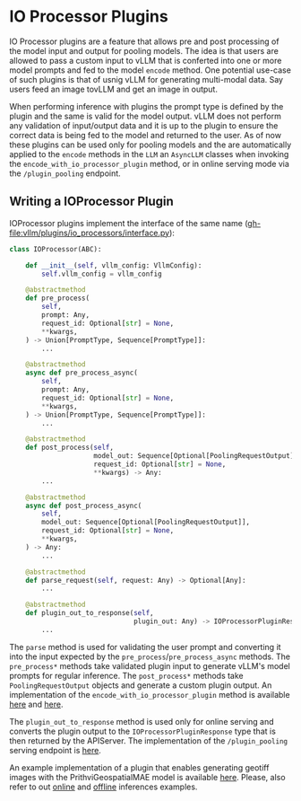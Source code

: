 # IO Processor Plugins

IO Processor plugins are a feature that allows pre and post processing of the model input and output for pooling models. The idea is that users are allowed to pass a custom input to vLLM that is conferted into one or more model prompts and fed to the model `encode` method. One potential use-case of such plugins is that of usnig vLLM for generating multi-modal data. Say users feed an image tovLLM and get an image in output.

When performing inference with plugins the prompt type is defined by the plugin and the same is valid for the model output. vLLM does not perform any validation of input/output data and it is up to the plugin to ensure the correct data is being fed to the model and returned to the user. As of now these plugins can be used only for pooling models and the are automatically applied to the `encode` methods in the `LLM` an `AsyncLLM` classes when invoking the `encode_with_io_processor_plugin` method, or in online serving mode via the `/plugin_pooling` endpoint.

## Writing a IOProcessor Plugin

IOProcessor plugins implement the interface of the same name (<gh-file:vllm/plugins/io_processors/interface.py>):

```python
class IOProcessor(ABC):

    def __init__(self, vllm_config: VllmConfig):
        self.vllm_config = vllm_config

    @abstractmethod
    def pre_process(
        self,
        prompt: Any,
        request_id: Optional[str] = None,
        **kwargs,
    ) -> Union[PromptType, Sequence[PromptType]]:
        ...

    @abstractmethod
    async def pre_process_async(
        self,
        prompt: Any,
        request_id: Optional[str] = None,
        **kwargs,
    ) -> Union[PromptType, Sequence[PromptType]]:
        ...

    @abstractmethod
    def post_process(self,
                     model_out: Sequence[Optional[PoolingRequestOutput]],
                     request_id: Optional[str] = None,
                     **kwargs) -> Any:
        ...

    @abstractmethod
    async def post_process_async(
        self,
        model_out: Sequence[Optional[PoolingRequestOutput]],
        request_id: Optional[str] = None,
        **kwargs,
    ) -> Any:
        ...

    @abstractmethod
    def parse_request(self, request: Any) -> Optional[Any]:
        ...

    @abstractmethod
    def plugin_out_to_response(self,
                               plugin_out: Any) -> IOProcessorPluginResponse:
        ...

```

The `parse` method is used for validating the user prompt and converting it into the input expected by the `pre_process`/`pre_process_async` methods.
The `pre_process*` methods take validated plugin input to generate vLLM's model prompts for regular inference.
The `post_process*` methods take `PoolingRequestOutput` objects and generate a custom plugin output.
An implementation of the `encode_with_io_processor_plugin` method is available [here](../../vllm/entrypoints/llm.py) and [here](../../vllm/v1/engine/async_llm.py).

The `plugin_out_to_response` method is used only for online serving and converts the plugin output to the `IOProcessorPluginResponse` type that is then returned by the APIServer. The implementation of the 
`/plugin_pooling` serving endpoint is [here](../../vllm/entrypoints/openai/serving_pooling_with_io_plugin.py).

An example implementation of a plugin that enables generating geotiff images with the PrithviGeospatialMAE model is available [here](https://github.com/christian-pinto/prithvi_io_processor_plugin). Please, also refer to out [online](../../examples/online_serving/prithvi_geospatial_mae.py) and [offline](../../examples/offline_inference/prithvi_geospatial_mae_io_processor.py) inferences examples.
